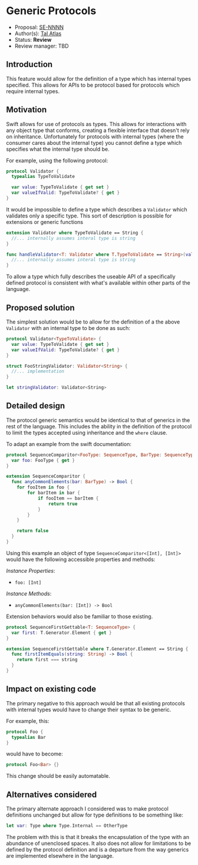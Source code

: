 # Generic Protocols

* Proposal: [SE-NNNN](https://github.com/apple/swift-evolution/proposals/NNNN-add-generic-protocols.md)
* Author(s): [Tal Atlas](https://github.com/tal)
* Status: **Review**
* Review manager: TBD

## Introduction

This feature would allow for the definition of a type which has internal types
specified. This allows for APIs to be protocol based for protocols which require
internal types.

## Motivation

Swift allows for use of protocols as types. This allows for interactions with
any object type that conforms, creating a flexible interface that doesn't rely
on inheritance. Unfortunately for protocols with internal types (where the
consumer cares about the internal type) you cannot define a type which specifies
what the internal type should be.

For example, using the following protocol:
```swift
protocol Validator {
  typealias TypeToValidate

  var value: TypeToValidate { get set }
  var valueIfValid: TypeToValidate? { get }
}
```

It would be impossible to define a type which describes a `Validator` which
validates only a specific type. This sort of description is possible for extensions
or generic functions

```swift
extension Validator where TypeToValidate == String {
  //... internally assumes interal type is string
}

func handleValidator<T: Validator where T.TypeToValidate == String>(validator: T) -> T {
  //... internally assumes interal type is string
}
```

To allow a type which fully describes the useable API of a specifically defined
protocol is consistent with what's available within other parts of the language.

## Proposed solution

The simplest solution would be to allow for the definition of a the above
`Validator` with an internal type to be done as such:

```swift
protocol Validator<TypeToValidate> {
  var value: TypeToValidate { get set }
  var valueIfValid: TypeToValidate? { get }
}

struct FooStringValidator: Validator<String> {
  //... implementation
}

let stringValidator: Validator<String>
```

## Detailed design

The protocol generic semantics would be identical to that of generics in the
rest of the language. This includes the ability in the definition of the protocol
to limit the types accepted using inheritance and the `where` clause.

To adapt an example from the swift documentation:

```swift
protocol SequenceComparitor<FooType: SequenceType, BarType: SequenceType where FooType.Generator.Element: Equatable, FooType.Generator.Element == BarType.Generator.Element> {
  var foo: FooType { get }
}

extension SequenceComparitor {
  func anyCommonElements(bar: BarType) -> Bool {
    for fooItem in foo {
        for barItem in bar {
            if fooItem == barItem {
                return true
            }
        }
    }

    return false
  }
}
```

Using this example an object of type `SequenceComparitor<[Int], [Int]>` would
have the following accessible properties and methods:

*Instance Properties*:
- `foo: [Int]`

*Instance Methods*:
- `anyCommonElements(bar: [Int]) -> Bool`

Extension behaviors would also be familiar to those existing.

```swift
protocol SequenceFirstGettable<T: SequenceType> {
  var first: T.Generator.Element { get }
}

extension SequenceFirstGettable where T.Generator.Element == String {
  func firstItemEquals(string: String) -> Bool {
    return first === string
  }
}
```

## Impact on existing code

The primary negative to this approach would be that all existing protocols with
internal types would have to change their syntax to be generic.

For example, this:

```swift
protocol Foo {
  typealias Bar
}
```

would have to become:

```swift
protocol Foo<Bar> {}
```

This change should be easily automatable.

## Alternatives considered

The primary alternate approach I considered was to make protocol definitions
unchanged but allow for type definitions to be something like:

```swift
let var: Type where Type.Internal == OtherType
```

The problem with this is that it breaks the encapsulation of the type with an
abundance of unenclosed spaces. It also does not allow for limitations to be
defined by the protocol definition and is a departure from the way generics
are implemented elsewhere in the language.
